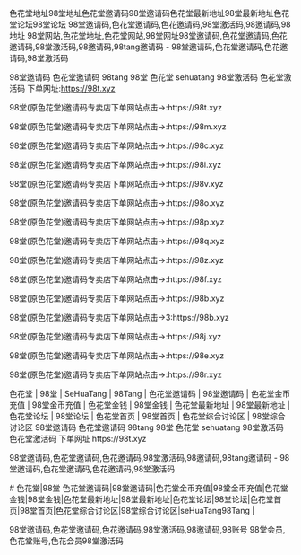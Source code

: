 色花堂地址98堂地址色花堂邀请码98堂邀请码色花堂最新地址98堂最新地址色花堂论坛98堂论坛 98堂邀请码,色花堂邀请码,色花邀请码,98堂激活码,98邀请码,98地址 98堂网站,色花堂地址,色花堂网站,98堂网址98堂邀请码,色花堂邀请码,色花邀请码,98堂激活码,98邀请码,98tang邀请码 - 98堂邀请码,色花堂邀请码,色花邀请码,98堂激活码

98堂邀请码 色花堂邀请码 98tang 98堂 色花堂 sehuatang 98堂激活码 色花堂激活码 下单网址:https://98t.xyz
<p>98堂(原色花堂)邀请码专卖店下单网站点击→:https://98t.xyz</p>
<p>98堂(原色花堂)邀请码专卖店下单网站点击→:https://98m.xyz</p>
<p>98堂(原色花堂)邀请码专卖店下单网站点击→:https://98c.xyz</p>
<p>98堂(原色花堂)邀请码专卖店下单网站点击→:https://98i.xyz</p>
<p>98堂(原色花堂)邀请码专卖店下单网站点击→:https://98v.xyz</p>
<p>98堂(原色花堂)邀请码专卖店下单网站点击→:https://98o.xyz</p>
<p>98堂(原色花堂)邀请码专卖店下单网站点击→:https://98p.xyz</p>
<p>98堂(原色花堂)邀请码专卖店下单网站点击→:https://98q.xyz</p>
<p>98堂(原色花堂)邀请码专卖店下单网站点击→:https://98z.xyz</p>
<p>98堂(原色花堂)邀请码专卖店下单网站点击→:https://98f.xyz</p>
<p>98堂(原色花堂)邀请码专卖店下单网站点击→:https://98b.xyz</p>
<p>98堂(原色花堂)邀请码专卖店下单网站点击→3:https://98b.xyz</p>
<p>98堂(原色花堂)邀请码专卖店下单网站点击→:https://98j.xyz</p>
<p>98堂(原色花堂)邀请码专卖店下单网站点击→:https://98e.xyz</p>
<p>98堂(原色花堂)邀请码专卖店下单网站点击→:https://98r.xyz</p>

<p>色花堂 | 98堂 | SeHuaTang | 98Tang | 色花堂邀请码 | 98堂邀请码 | 色花堂金币充值 | 98堂金币充值 | 色花堂金钱 | 98堂金钱 | 色花堂最新地址 | 98堂最新地址 | 色花堂论坛 | 98堂论坛 | 色花堂首页 | 98堂首页 | 色花堂综合讨论区 | 98堂综合讨论区
98堂邀请码 色花堂邀请码 98tang 98堂 色花堂 sehuatang 98堂激活码 色花堂激活码 下单网址 https://98t.xyz</p>
<p>98堂邀请码,色花堂邀请码,色花邀请码,98堂激活码,98邀请码,98tang邀请码 - 98堂邀请码,色花堂邀请码,色花邀请码,98堂激活码</p>


<p># 色花堂|98堂 色花堂邀请码|98堂邀请码|色花堂金币充值|98堂金币充值|色花堂金钱|98堂金钱|色花堂最新地址|98堂最新地址|色花堂论坛|98堂论坛|色花堂首页|98堂首页|色花堂综合讨论区|98堂综合讨论区|seHuaTang98Tang |</p>
98堂邀请码,色花堂邀请码,色花邀请码,98堂激活码,98邀请码,98账号 98堂会员,色花堂账号,色花会员98堂激活码
